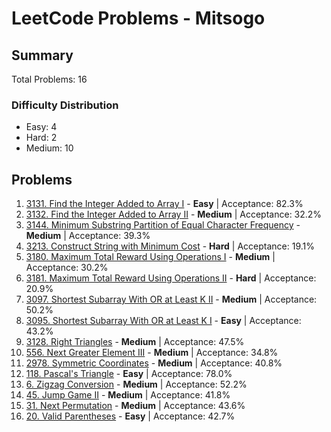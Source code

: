 # LeetCode Problems - Mitsogo

## Summary
Total Problems: 16

### Difficulty Distribution

- Easy: 4
- Hard: 2
- Medium: 10

## Problems

1. [3131. Find the Integer Added to Array I](https://leetcode.com/problems/find-the-integer-added-to-array-i/) - **Easy** | Acceptance: 82.3%
2. [3132. Find the Integer Added to Array II](https://leetcode.com/problems/find-the-integer-added-to-array-ii/) - **Medium** | Acceptance: 32.2%
3. [3144. Minimum Substring Partition of Equal Character Frequency](https://leetcode.com/problems/minimum-substring-partition-of-equal-character-frequency/) - **Medium** | Acceptance: 39.3%
4. [3213. Construct String with Minimum Cost](https://leetcode.com/problems/construct-string-with-minimum-cost/) - **Hard** | Acceptance: 19.1%
5. [3180. Maximum Total Reward Using Operations I](https://leetcode.com/problems/maximum-total-reward-using-operations-i/) - **Medium** | Acceptance: 30.2%
6. [3181. Maximum Total Reward Using Operations II](https://leetcode.com/problems/maximum-total-reward-using-operations-ii/) - **Hard** | Acceptance: 20.9%
7. [3097. Shortest Subarray With OR at Least K II](https://leetcode.com/problems/shortest-subarray-with-or-at-least-k-ii/) - **Medium** | Acceptance: 50.2%
8. [3095. Shortest Subarray With OR at Least K I](https://leetcode.com/problems/shortest-subarray-with-or-at-least-k-i/) - **Easy** | Acceptance: 43.2%
9. [3128. Right Triangles](https://leetcode.com/problems/right-triangles/) - **Medium** | Acceptance: 47.5%
10. [556. Next Greater Element III](https://leetcode.com/problems/next-greater-element-iii/) - **Medium** | Acceptance: 34.8%
11. [2978. Symmetric Coordinates](https://leetcode.com/problems/symmetric-coordinates/) - **Medium** | Acceptance: 40.8%
12. [118. Pascal's Triangle](https://leetcode.com/problems/pascals-triangle/) - **Easy** | Acceptance: 78.0%
13. [6. Zigzag Conversion](https://leetcode.com/problems/zigzag-conversion/) - **Medium** | Acceptance: 52.2%
14. [45. Jump Game II](https://leetcode.com/problems/jump-game-ii/) - **Medium** | Acceptance: 41.8%
15. [31. Next Permutation](https://leetcode.com/problems/next-permutation/) - **Medium** | Acceptance: 43.6%
16. [20. Valid Parentheses](https://leetcode.com/problems/valid-parentheses/) - **Easy** | Acceptance: 42.7%